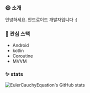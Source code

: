 <!--
**EulerCauchyEquation/EulerCauchyEquation** is a ✨ _special_ ✨ repository because its `README.md` (this file) appears on your GitHub profile.

Here are some ideas to get you started:

- 🔭 I’m currently working on ...
- 🌱 I’m currently learning ...
- 👯 I’m looking to collaborate on ...
- 🤔 I’m looking for help with ...
- 💬 Ask me about ...
- 📫 How to reach me: ...
- 😄 Pronouns: ...
- ⚡ Fun fact: ...
-->
### 😄 소개
안녕하세요. 안드로이드 개발자입니다 :)


### 🌱 관심 스택
- Android 
- kotlin
- Coroutine
- MVVM 



### ✨ stats
![EulerCauchyEquation's GitHub stats](https://github-readme-stats.vercel.app/api?username=EulerCauchyEquation&show_icons=true&theme=radical)
